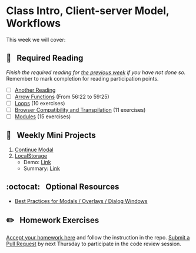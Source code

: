 # Class Intro, Client-server Model, Workflows

This week we will cover:

## :closed_book: &nbsp; **Required Reading**

*Finish the required reading for [the previous week](../week-one) if you have not done so.* Remember to mark completion for reading participation points.

  - [ ] [Another Reading](https://google.com)
  - [ ] [Arrow Functions](https://www.youtube.com/watch?v=hdI2bqOjy3c&t=3382s) (From 56:22 to 59:25)
  - [ ] [Loops](https://www.codecademy.com/courses/introduction-to-javascript/lessons/loops) (10 exercises)
  - [ ] [Browser Compatibility and Transpilation](https://www.codecademy.com/courses/introduction-to-javascript/lessons/browser-compatibility-and-transpilation) (11 exercises)
  - [ ] [Modules](https://www.codecademy.com/courses/introduction-to-javascript/lessons/modules) (15 exercises)

## :dart: &nbsp; **Weekly Mini Projects**

1. [Continue Modal]()
2. [LocalStorage](https://www.youtube.com/watch?v=YL1F4dCUlLc&list=PLu8EoSxDXHP6CGK4YVJhL_VWetA865GOH&index=15)
    * Demo: [Link](https://yhabib.github.io/JavaScript30/15%20-%20LocalStorage/index.html)
    * Summary: [Link](https://github.com/usyyy/javascript/blob/master/JavaScript30/analysis.md#15-localstorage)

## :octocat: &nbsp; **Optional Resources**

* [Best Practices for Modals / Overlays / Dialog Windows](https://uxplanet.org/best-practices-for-modals-overlays-dialog-windows-c00c66cddd8c)

## :pencil2: &nbsp; **Homework Exercises**

[Accept your homework here](https://classroom.github.com/a/7tNfx9Gg) and follow the instruction in the repo. [Submit a Pull Request](../week-zero/about.md#homework-pull-request) by next Thursday to participate in the code review session.